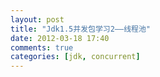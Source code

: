 ```yaml
---
layout: post
title: "Jdk1.5并发包学习2——线程池"
date: 2012-03-18 17:40
comments: true
categories: [jdk, concurrent]
---
```

